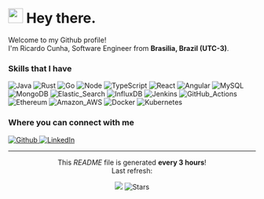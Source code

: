 <h1><img src="https://emojis.slackmojis.com/emojis/images/1643514558/5570/confused_dog.gif?1643514558" width="30"/> Hey there.</h1>

<p>Welcome to my Github profile! </br> I'm Ricardo Cunha, Software Engineer from <b>Brasilia, Brazil (UTC-3)</b>. </p>

<h3>Skills that I have</h3>

<p>
 
  <img alt="Java" src="https://img.shields.io/badge/Java-ED8B00?style=for-the-badge&logo=java&logoColor=white" />
  <img alt="Rust" src="https://img.shields.io/badge/Rust-000000?style=for-the-badge&logo=rust&logoColor=white" />
  <img alt="Go" src="https://img.shields.io/badge/Go-00ADD8?style=for-the-badge&logo=go&logoColor=white" />
  <img alt="Node" src="https://img.shields.io/badge/Node.js-43853D?style=for-the-badge&logo=node.js&logoColor=white" />
  <img alt="TypeScript" src="https://img.shields.io/badge/TypeScript-007ACC?style=for-the-badge&logo=typescript&logoColor=white" />

  <img alt="React" src="https://img.shields.io/badge/React-20232A?style=for-the-badge&logo=react&logoColor=61DAFB" />
  <img alt="Angular" src="https://img.shields.io/badge/Angular-DD0031?style=for-the-badge&logo=angular&logoColor=white" />

  <img alt="MySQL" src="https://img.shields.io/badge/MySQL-00000F?style=for-the-badge&logo=mysql&logoColor=white" />
    <img alt="MongoDB" src="https://img.shields.io/badge/MongoDB-4EA94B?style=for-the-badge&logo=mongodb&logoColor=white" />
    <img alt="Elastic_Search" src="https://img.shields.io/badge/Elastic_Search-005571?style=for-the-badge&logo=elasticsearch&logoColor=white" />
    <img alt="InfluxDB" src="https://img.shields.io/badge/InfluxDB-22ADF6?style=for-the-badge&logo=InfluxDB&logoColor=white" />

<img alt="Jenkins" src="https://img.shields.io/badge/Jenkins-D24939?style=for-the-badge&logo=Jenkins&logoColor=white" />
<img alt="GitHub_Actions" src="https://img.shields.io/badge/GitHub_Actions-2088FF?style=for-the-badge&logo=github-actions&logoColor=white" />
  <img alt="Ethereum" src="https://img.shields.io/badge/Ethereum-3C3C3D?style=for-the-badge&logo=Ethereum&logoColor=white" />
  <img alt="Amazon_AWS" src="https://img.shields.io/badge/Amazon_AWS-232F3E?style=for-the-badge&logo=amazon-aws&logoColor=white" />
  <img alt="Docker" src="https://img.shields.io/badge/docker-%230db7ed.svg?style=for-the-badge&logo=docker&logoColor=white" />
  <img alt="Kubernetes" src="https://img.shields.io/badge/kubernetes-%23326ce5.svg?style=for-the-badge&logo=kubernetes&logoColor=white" />
 

              	
                  
</p>

<h3>Where you can connect with me</h3>
<p><a href="https://github.com/ricardocunha" target="_blank">
    <img alt="Github" src="https://img.shields.io/badge/GitHub-%2312100E.svg?&style=for-the-badge&logo=Github&logoColor=white" />
   </a>
   <a href="https://www.linkedin.com/in/ricardopereiradacunha" target="_blank">
   <img alt="LinkedIn" src="https://img.shields.io/badge/linkedin-%230077B5.svg?&style=for-the-badge&logo=linkedin&logoColor=white" /></a>
</p>

------------
<p align="center">This <i>README</i> file is generated <b>every 3 hours</b>!</br>Last refresh: </p>
<p align="center"><img src="https://github.com/ricardocunha/ricardocunha/workflows/README%20build/badge.svg" /> 
<img alt="Stars" src="https://img.shields.io/github/stars/ricardocunha/ricardocunha?style=flat-square&labelColor=343b41"/> 
</p>